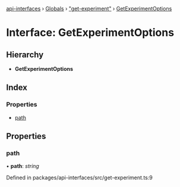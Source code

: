 [api-interfaces](../README.md) › [Globals](../globals.md) › ["get-experiment"](../modules/_get_experiment_.md) › [GetExperimentOptions](_get_experiment_.getexperimentoptions.md)

# Interface: GetExperimentOptions

## Hierarchy

* **GetExperimentOptions**

## Index

### Properties

* [path](_get_experiment_.getexperimentoptions.md#path)

## Properties

###  path

• **path**: *string*

Defined in packages/api-interfaces/src/get-experiment.ts:9
